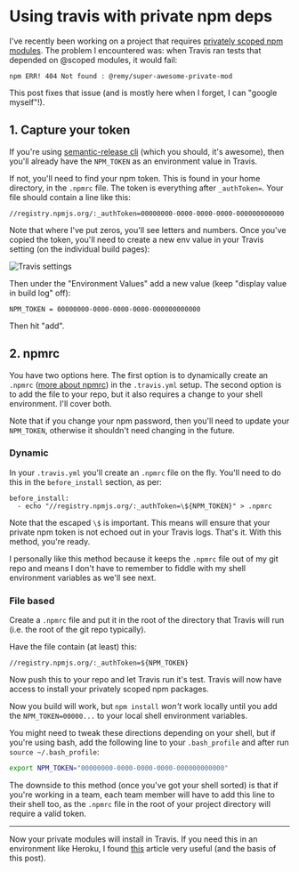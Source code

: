 # Using travis with private npm deps

I've recently been working on a project that requires [privately scoped npm modules](https://www.npmjs.com/private-modules). The problem I encountered was: when Travis ran tests that depended on @scoped modules, it would fail:

```nohighlight
npm ERR! 404 Not found : @remy/super-awesome-private-mod
```

This post fixes that issue (and is mostly here when I forget, I can "google myself"!).

<!--more-->

## 1. Capture your token

If you're using [semantic-release cli](https://github.com/semantic-release/cli) (which you should, it's awesome), then you'll already have the `NPM_TOKEN` as an environment value in Travis.

If not, you'll need to find your npm token. This is found in your home directory, in the `.npmrc` file. The token is everything after `_authToken=`. Your file should contain a line like this:

```nohighlight
//registry.npmjs.org/:_authToken=00000000-0000-0000-0000-000000000000
```

Note that where I've put zeros, you'll see letters and numbers. Once you've copied the token, you'll need to create a new env value in your Travis setting (on the individual build pages):

![Travis settings](/images/travis-settings.png)

Then under the "Environment Values" add a new value (keep "display value in build log" off):

```nohighlight
NPM_TOKEN = 00000000-0000-0000-0000-000000000000
```

Then hit "add".

## 2. npmrc

You have two options here. The first option is to dynamically create an `.npmrc` ([more about npmrc](https://docs.npmjs.com/files/npmrc)) in the `.travis.yml` setup. The second option is to add the file to your repo, but it also requires a change to your shell environment. I'll cover both.

Note that if you change your npm password, then you'll need to update your `NPM_TOKEN`, otherwise it shouldn't need changing in the future.

### Dynamic

In your `.travis.yml` you'll create an `.npmrc` file on the fly. You'll need to do this in the `before_install` section, as per:

```nohighlight
before_install:
  - echo "//registry.npmjs.org/:_authToken=\${NPM_TOKEN}" > .npmrc
```

Note that the escaped `\$` is important. This means will ensure that your private npm token is not echoed out in your Travis logs. That's it. With this method, you're ready.

I personally like this method because it keeps the `.npmrc` file out of my git repo and means I don't have to remember to fiddle with my shell environment variables as we'll see next.

### File based

Create a `.npmrc` file and put it in the root of the directory that Travis will run (i.e. the root of the git repo typically).

Have the file contain (at least) this:

```nohighlight
//registry.npmjs.org/:_authToken=${NPM_TOKEN}
```

Now push this to your repo and let Travis run it's test. Travis will now have access to install your privately scoped npm packages.

Now you build will work, but `npm install` *won't* work locally until you add the `NPM_TOKEN=00000...` to your local shell environment variables.

You might need to tweak these directions depending on your shell, but if you're using bash, add the following line to your `.bash_profile` and after run `source ~/.bash_profile`:

```bash
export NPM_TOKEN="00000000-0000-0000-0000-000000000000"
```

The downside to this method (once you've got your shell sorted) is that if you're working in a team, each team member will have to add this line to their shell too, as the `.npmrc` file in the root of your project directory will require a valid token.

---

Now your private modules will install in Travis. If you need this in an environment like Heroku, I found [this](http://blog.getpiggybank.com/npm-private-modules-with-heroku/) article very useful (and the basis of this post).